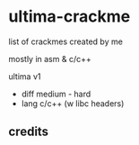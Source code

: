 # ultima-crackme

list of crackmes created by me

mostly in asm & c/c++

ultima v1 
- diff medium - hard
- lang c/c++ (w libc headers)

credits
-
